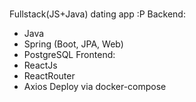 ###
Fullstack(JS+Java) dating app :P
Backend:
- Java
- Spring (Boot, JPA, Web)
- PostgreSQL
Frontend:
- ReactJs
- ReactRouter
- Axios
Deploy via docker-compose
